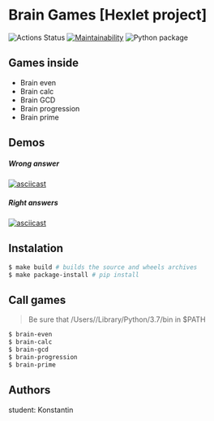 # Brain Games [Hexlet project]
![Actions Status](/workflows/hexlet-check/badge.svg)
[![Maintainability](https://api.codeclimate.com/v1/badges/a99a88d28ad37a79dbf6/maintainability)](https://codeclimate.com/github/codeclimate/codeclimate/maintainability) ![Python package](https://github.com/mnogom/python-project-lvl1/workflows/Python%20package/badge.svg?branch=main)

## Games inside
- Brain even
- Brain calc
- Brain GCD
- Brain progression
- Brain prime

## Demos
##### Wrong answer
[![asciicast](https://asciinema.org/a/368321.svg)](https://asciinema.org/a/368321)

##### Right answers
[![asciicast](https://asciinema.org/a/368323.svg)](https://asciinema.org/a/368323)

## Instalation
```bash
$ make build # builds the source and wheels archives
$ make package-install # pip install
```


## Call games
> Be sure that /Users/<username>/Library/Python/3.7/bin in $PATH
```bash
$ brain-even
$ brain-calc
$ brain-gcd
$ brain-progression
$ brain-prime
```

## Authors
student: Konstantin